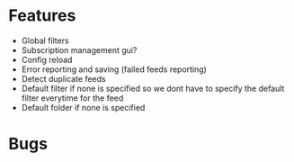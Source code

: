 # Features
  * Global filters
  * Subscription management gui?
  * Config reload
  * Error reporting and saving (failed feeds reporting)
  * Detect duplicate feeds
  * Default filter if none is specified so we dont have to specify the default
    filter everytime for the feed
  * Default folder if none is specified

# Bugs
